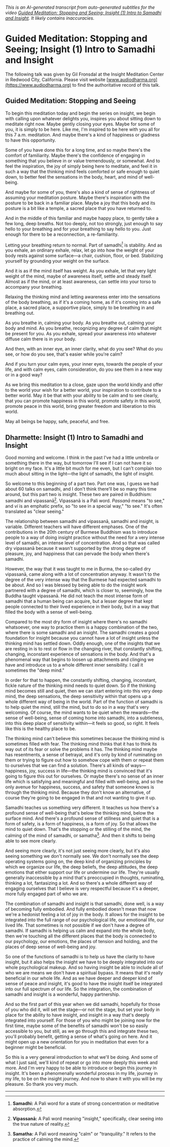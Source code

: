 *This is an AI-generated transcript from auto-generated subtitles for the video [Guided Meditation: Stopping and Seeing; Insight (1) Intro to Samadhi and Insight](https://www.youtube.com/watch?v=olI_gtKQY4U). It likely contains inaccuracies.*

# Guided Meditation: Stopping and Seeing; Insight (1) Intro to Samadhi and Insight

The following talk was given by Gil Fronsdal at the Insight Meditation Center in Redwood City, California. Please visit website [www.audiodharma.org](https://www.audiodharma.org) to find the authoritative record of this talk.

## Guided Meditation: Stopping and Seeing

To begin this meditation today and begin the series on insight, we begin with calling upon whatever delights you, inspires you about sitting down to meditate right now. Maybe gently closing your eyes. Maybe for some of you, it is simply to be here. Like me, I'm inspired to be here with you all for this 7 a.m. meditation. And maybe there's a kind of happiness or gladness to have this opportunity.

Some of you have done this for a long time, and so maybe there's the comfort of familiarity. Maybe there's the confidence of engaging in something that you believe in or value tremendously, or somewhat. And to feel the inspiration, the joy of simply being here to meditate, and feel it in such a way that the thinking mind feels comforted or safe enough to quiet down, to better feel the sensations in the body, heart, and mind of well-being.

And maybe for some of you, there's also a kind of sense of rightness of assuming your meditation posture. Maybe there's inspiration with the posture to be back in a familiar place. Maybe a joy that this body and its posture is a bit like a temple, a sacred place that you have returned to.

And in the middle of this familiar and maybe happy place, to gently take a few long, deep breaths. Not too deeply, not too strongly, just enough to say hello to your breathing and for your breathing to say hello to you. Just enough for there to be a reconnection, a re-familiarity.

Letting your breathing return to normal. Part of samadhi[^1] is stability. And as you exhale, an ordinary exhale, relax, let go into how the weight of your body rests against some surface—a chair, cushion, floor, or bed. Stabilizing yourself by grounding your weight on the surface.

And it is as if the mind itself has weight. As you exhale, let that very light weight of the mind, maybe of awareness itself, settle and steady itself. Almost as if the mind, or at least awareness, can settle into your torso to accompany your breathing.

Relaxing the thinking mind and letting awareness enter into the sensations of the body breathing, as if it's a coming home, as if it's coming into a safe place, a sacred place, a supportive place, simply to be breathing in and breathing out.

As you breathe in, calming your body. As you breathe out, calming your body and mind. As you breathe, recognizing any degree of calm that might be present for you. As you exhale, spread your awareness into whatever diffuse calm there is in your body.

And then, with an inner eye, an inner clarity, what do you see? What do you see, or how do you see, that's easier while you're calm?

And if you turn your calm eyes, your inner eyes, towards the people of your life, and with calm eyes, calm consideration, do you see them in a new way or in a good way?

As we bring this meditation to a close, gaze upon the world kindly and offer to the world your wish for a better world, your inspiration to contribute to a better world. May it be that with your ability to be calm and to see clearly, that you can promote happiness in this world, promote safety in this world, promote peace in this world, bring greater freedom and liberation to this world.

May all beings be happy, safe, peaceful, and free.

## Dharmette: Insight (1) Intro to Samadhi and Insight

Good morning and welcome. I think in the past I've had a little umbrella or something there in the way, but tomorrow I'll see if I can not have it so bright on my face. It's a little bit much for me even, but I can't complain too much about sitting in the light—the light of samadhi, the light of insight.

So welcome to this beginning of a part two. Part one was, I guess we had about 60 talks on samadhi, and I don't think there'll be so many this time around, but this part two is insight. These two are paired in Buddhism: samadhi and vipassanā[^2]. Vipassanā is a Pali word. *Passanā* means "to see," and *vi* is an emphatic prefix, so "to see in a special way," "to see." It's often translated as "clear seeing."

The relationship between samadhi and vipassanā, samadhi and insight, is variable. Different teachers will have different emphases. One of the contributions in the 20th century of Burmese Buddhism was to introduce people to a way of doing insight practice without the need for a very intense level of samadhi, an intense level of concentration. And so that was called dry vipassanā because it wasn't supported by the strong degree of pleasure, joy, and happiness that can pervade the body when there's samadhi.

However, the way that it was taught to me in Burma, the so-called dry vipassanā, came along with a lot of concentration anyway. It wasn't to the degree of the very intense way that the Burmese had expected samadhi to be about. And so I was blessed by being able to do the insight work partnered with a degree of samadhi, which is closer to, seemingly, how the Buddha taught vipassanā. He did not teach the most intense form of samadhi that a human being can acquire, but a lesser degree that kept people connected to their lived experience in their body, but in a way that filled the body with a sense of well-being.

Compared to the most dry form of insight where there's no samadhi whatsoever, one way to practice them is a happy combination of the two, where there is some samadhi and an insight. The samadhi creates a good foundation for insight because you cannot have a lot of insight unless the thinking mind has settled down. Oddly enough, one of the insights that we are resting in is to rest or flow in the changing river, that constantly shifting, changing, inconstant experience of sensations in the body. And that's a phenomenal way that begins to loosen up attachments and clinging we have and introduce us to a whole different inner sensibility. I call it sometimes the "deep mind."

In order for that to happen, the constantly shifting, changing, inconstant, fickle nature of the thinking mind needs to quiet down. So if the thinking mind becomes still and quiet, then we can start entering into this very deep mind, the deep sensations, the deep sensitivity within that opens up a whole different way of being in the world. Part of the function of samadhi is to help quiet the mind, still the mind, but to do so in a way that's very welcoming. Of course, the mind wants to be quiet when the rewards—the sense of well-being, sense of coming home into samadhi, into a subtleness, into this deep place of sensitivity within—it feels so good, so right. It feels like this is the healthy place to be.

The thinking mind can't believe this sometimes because the thinking mind is sometimes filled with fear. The thinking mind thinks that it has to think its way out of its fear or solve the problems it has. The thinking mind maybe has resentments, a sense of betrayal, and it's only by kind of ruminating on them or trying to figure out how to somehow cope with them or repeat them to ourselves that we can find a solution. There's all kinds of ways—happiness, joy, success in life—the thinking mind is convinced that it's going to figure this out for ourselves. Or maybe there's no sense of an inner life which is satisfying and meaningful and filled with well-being, and so the only avenue for happiness, success, and safety that someone knows is through the thinking mind. Because they don't know an alternative, of course they're going to be engaged in that and not wanting to give it up.

Samadhi teaches us something very different. It teaches us how there's a profound sense of well-being that's below the thinking mind, below the surface mind. And there's a profound sense of stillness and quiet that is a form of safety, is a form of happiness, is a form of joy. So that allows the mind to quiet down. That's the stopping or the stilling of the mind, the calming of the mind of samadhi, or samatha[^3]. And then it shifts to being able to see more clearly.

And seeing more clearly, it's not just seeing more clearly, but it's also seeing something we don't normally see. We don't normally see the deep operating systems going on, the deep kind of organizing principles by which we organize our life, the deep beliefs, the deep attitudes, the deep emotions that either support our life or undermine our life. They're usually generally inaccessible by a mind that's preoccupied in thoughts, ruminating, thinking a lot, fantasizing a lot. And so there's a whole different way of engaging ourselves that I believe is very respectful because it's a deeper, more fully engaged part of who we are.

The combination of samadhi and insight is that samadhi, done well, is a way of becoming fully embodied. And fully embodied doesn't mean that now we're a hedonist feeling a lot of joy in the body. It allows for the insight to be integrated into the full range of our psychological life, our emotional life, our lived life. That sometimes is not possible if we don't have a degree of samadhi. If samadhi is helping us calm and expand into the whole body, then we're touching all the different places that the body is connected to our psychology, our emotions, the places of tension and holding, and the places of deep sense of well-being and joy.

So one of the functions of samadhi is to help us have the clarity to have insight, but it also helps the insight we have to be deeply integrated into our whole psychological makeup. And so having insight be able to include all of who we are means we don't have a spiritual bypass. It means that it's really beneficial in our whole life. And as we have deeper and deeper kind of sense of peace and insight, it's good to have the insight itself be integrated into our full spectrum of our life. So the integration, the combination of samadhi and insight is a wonderful, happy partnership.

And so the first part of this year when we did samadhi, hopefully for those of you who did it, will set the stage—or not the stage, but set your body in place for the ability to have insight, and insight in a way that's deeply integrated into yourself. For those of you who might be joining now for the first time, maybe some of the benefits of samadhi won't be so easily accessible to you, but still, as we go through this and integrate these two, you'll probably benefit, getting a sense of what's going on here. And it might open up a new orientation for you in meditation that even for a beginner might be beneficial.

So this is a very general introduction to what we'll be doing. And some of what I just said, we'll kind of repeat or go into more deeply this week and more. And I'm very happy to be able to introduce or begin this journey in insight. It's been a phenomenally wonderful process in my life, journey in my life, to be on the insight journey. And now to share it with you will be my pleasure. So thank you very much.

---
[^1]: **Samadhi:** A Pali word for a state of strong concentration or meditative absorption.
[^2]: **Vipassanā:** A Pali word meaning "insight," specifically, clear seeing into the true nature of reality.
[^3]: **Samatha:** A Pali word meaning "calm" or "tranquility." It refers to the practice of calming the mind.